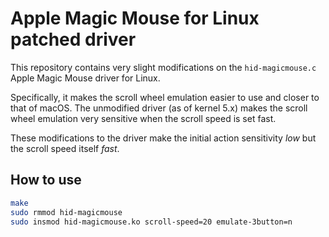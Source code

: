 # Apple Magic Mouse for Linux patched driver

This repository contains very slight modifications on the `hid-magicmouse.c` 
Apple Magic Mouse driver for Linux. 

Specifically, it makes the scroll wheel emulation easier to use and closer 
to that of macOS. The unmodified driver (as of kernel 5.x) makes the scroll
wheel emulation very sensitive when the scroll speed is set fast. 

These modifications to the driver make the initial action sensitivity _low_ but
the scroll speed itself _fast_.

## How to use

```bash
make
sudo rmmod hid-magicmouse
sudo insmod hid-magicmouse.ko scroll-speed=20 emulate-3button=n
```
